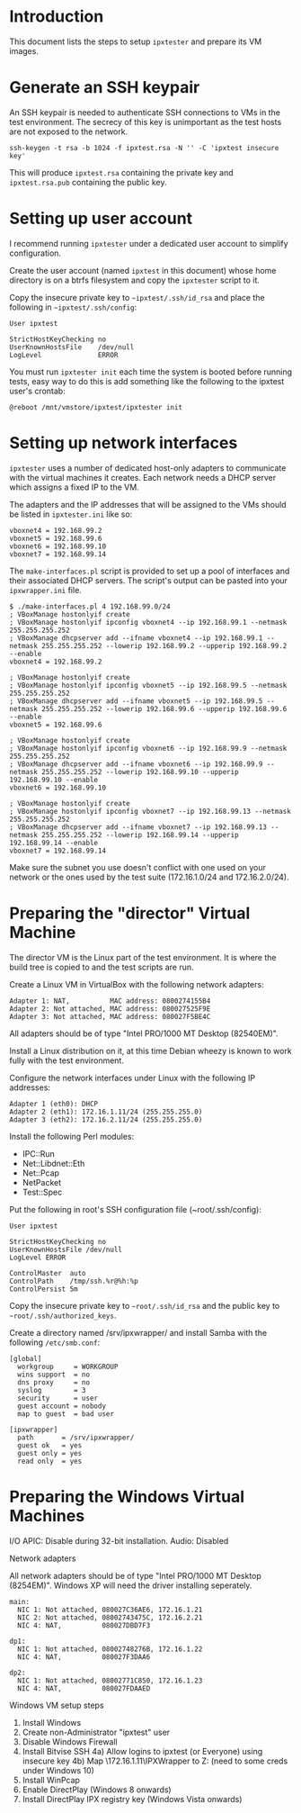 # Introduction

This document lists the steps to setup `ipxtester` and prepare its VM images.

# Generate an SSH keypair

An SSH keypair is needed to authenticate SSH connections to VMs in the test
environment. The secrecy of this key is unimportant as the test hosts are not
exposed to the network.

    ssh-keygen -t rsa -b 1024 -f ipxtest.rsa -N '' -C 'ipxtest insecure key'

This will produce `ipxtest.rsa` containing the private key and `ipxtest.rsa.pub`
containing the public key.

# Setting up user account

I recommend running `ipxtester` under a dedicated user account to simplify
configuration.

Create the user account (named `ipxtest` in this document) whose home directory
is on a btrfs filesystem and copy the `ipxtester` script to it.

Copy the insecure private key to `~ipxtest/.ssh/id_rsa` and place the following
in `~ipxtest/.ssh/config`:

    User ipxtest
    
    StrictHostKeyChecking no
    UserKnownHostsFile    /dev/null
    LogLevel              ERROR

You must run `ipxtester init` each time the system is booted before running
tests, easy way to do this is add something like the following to the ipxtest
user's crontab:

    @reboot /mnt/vmstore/ipxtest/ipxtester init

# Setting up network interfaces

`ipxtester` uses a number of dedicated host-only adapters to communicate with
the virtual machines it creates. Each network needs a DHCP server which assigns
a fixed IP to the VM.

The adapters and the IP addresses that will be assigned to the VMs should be
listed in `ipxtester.ini` like so:

    vboxnet4 = 192.168.99.2
    vboxnet5 = 192.168.99.6
    vboxnet6 = 192.168.99.10
    vboxnet7 = 192.168.99.14

The `make-interfaces.pl` script is provided to set up a pool of interfaces and
their associated DHCP servers. The script's output can be pasted into your
`ipxwrapper.ini` file.

    $ ./make-interfaces.pl 4 192.168.99.0/24
    ; VBoxManage hostonlyif create
    ; VBoxManage hostonlyif ipconfig vboxnet4 --ip 192.168.99.1 --netmask 255.255.255.252
    ; VBoxManage dhcpserver add --ifname vboxnet4 --ip 192.168.99.1 --netmask 255.255.255.252 --lowerip 192.168.99.2 --upperip 192.168.99.2 --enable
    vboxnet4 = 192.168.99.2
    
    ; VBoxManage hostonlyif create
    ; VBoxManage hostonlyif ipconfig vboxnet5 --ip 192.168.99.5 --netmask 255.255.255.252
    ; VBoxManage dhcpserver add --ifname vboxnet5 --ip 192.168.99.5 --netmask 255.255.255.252 --lowerip 192.168.99.6 --upperip 192.168.99.6 --enable
    vboxnet5 = 192.168.99.6
    
    ; VBoxManage hostonlyif create
    ; VBoxManage hostonlyif ipconfig vboxnet6 --ip 192.168.99.9 --netmask 255.255.255.252
    ; VBoxManage dhcpserver add --ifname vboxnet6 --ip 192.168.99.9 --netmask 255.255.255.252 --lowerip 192.168.99.10 --upperip 192.168.99.10 --enable
    vboxnet6 = 192.168.99.10
    
    ; VBoxManage hostonlyif create
    ; VBoxManage hostonlyif ipconfig vboxnet7 --ip 192.168.99.13 --netmask 255.255.255.252
    ; VBoxManage dhcpserver add --ifname vboxnet7 --ip 192.168.99.13 --netmask 255.255.255.252 --lowerip 192.168.99.14 --upperip 192.168.99.14 --enable
    vboxnet7 = 192.168.99.14

Make sure the subnet you use doesn't conflict with one used on your network or
the ones used by the test suite (172.16.1.0/24 and 172.16.2.0/24).

# Preparing the "director" Virtual Machine

The director VM is the Linux part of the test environment. It is where the
build tree is copied to and the test scripts are run.

Create a Linux VM in VirtualBox with the following network adapters:

    Adapter 1: NAT,          MAC address: 0800274155B4
    Adapter 2: Not attached, MAC address: 080027525F9E
    Adapter 3: Not attached, MAC address: 080027F5BE4C

All adapters should be of type "Intel PRO/1000 MT Desktop (82540EM)".

Install a Linux distribution on it, at this time Debian wheezy is known to work
fully with the test environment.

Configure the network interfaces under Linux with the following IP addresses:

    Adapter 1 (eth0): DHCP
    Adapter 2 (eth1): 172.16.1.11/24 (255.255.255.0)
    Adapter 3 (eth2): 172.16.2.11/24 (255.255.255.0)

Install the following Perl modules:

 * IPC::Run
 * Net::Libdnet::Eth
 * Net::Pcap
 * NetPacket
 * Test::Spec

Put the following in root's SSH configuration file (~root/.ssh/config):

    User ipxtest
    
    StrictHostKeyChecking no
    UserKnownHostsFile /dev/null
    LogLevel ERROR
    
    ControlMaster  auto
    ControlPath    /tmp/ssh.%r@%h:%p
    ControlPersist 5m

Copy the insecure private key to `~root/.ssh/id_rsa` and the public key to
`~root/.ssh/authorized_keys`.

Create a directory named /srv/ipxwrapper/ and install Samba with the following
`/etc/smb.conf`:

    [global]
      workgroup     = WORKGROUP
      wins support  = no
      dns proxy     = no
      syslog        = 3
      security      = user
      guest account = nobody
      map to guest  = bad user
    
    [ipxwrapper]
      path       = /srv/ipxwrapper/
      guest ok   = yes
      guest only = yes
      read only  = yes

# Preparing the Windows Virtual Machines

I/O APIC: Disable during 32-bit installation.
Audio: Disabled

Network adapters

All network adapters should be of type "Intel PRO/1000 MT Desktop (8254EM)".
Windows XP will need the driver installing seperately.

    main:
      NIC 1: Not attached, 080027C36AE6, 172.16.1.21
      NIC 2: Not attached, 08002743475C, 172.16.2.21
      NIC 4: NAT,          080027DBD7F3
    
    dp1:
      NIC 1: Not attached, 08002748276B, 172.16.1.22
      NIC 4: NAT,          080027F3DAA6
    
    dp2:
      NIC 1: Not attached, 08002771C850, 172.16.1.23
      NIC 4: NAT,          080027FDAAED

Windows VM setup steps

1) Install Windows
2) Create non-Administrator "ipxtest" user
3) Disable Windows Firewall
4) Install Bitvise SSH
4a) Allow logins to ipxtest (or Everyone) using insecure key
4b) Map \\172.16.1.11\IPXWrapper to Z: (need to some creds under Windows 10)
5) Install WinPcap
6) Enable DirectPlay (Windows 8 onwards)
7) Install DirectPlay IPX registry key (Windows Vista onwards)
